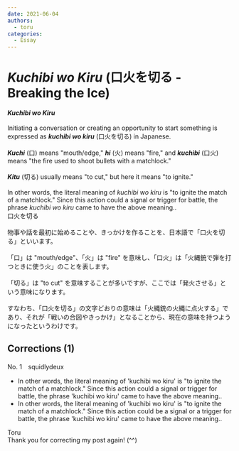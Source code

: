 ```yaml
---
date: 2021-06-04
authors:
  - toru
categories:
  - Essay
---
```


<h1 id="subject_show"><strong><em>Kuchibi wo Kiru</strong></em> (口火を切る - Breaking the Ice)</h1>
<div class="date" hidden>Jun 4, 2021 10:32</div>
<div id="post"><div id="body_show_ori">
<strong><em>Kuchibi wo Kiru</strong></em><br/><br/>Initiating a conversation or creating an opportunity to start something is expressed as <strong><em>kuchibi wo kiru</em></strong> (口火を切る) in Japanese.<br/><br/><strong><em>Kuchi</em></strong> (口) means "mouth/edge," <strong><em>hi</em></strong> (火) means "fire," and <strong><em>kuchibi</em></strong> (口火) means "the fire used to shoot bullets with a matchlock."<br/><br/><strong><em>Kitu</em></strong> (切る) usually means "to cut," but here it means "to ignite."<br/><br/>In other words, the literal meaning of <em>kuchibi wo kiru</em> is "to ignite the match of a matchlock." Since this action could a signal or trigger for battle, the phrase <em>kuchibi wo kiru</em> came to have the above meaning..
</div></div>

<!-- more -->

<div id="post_ja"><div id="body_show_mo">
口火を切る<br/><br/>物事や話を最初に始めることや、きっかけを作ることを、日本語で「口火を切る」といいます。<br/><br/>「口」は "mouth/edge"、「火」は "fire" を意味し、「口火」は「火縄銃で弾を打つときに使う火」のことを表します。<br/><br/>「切る」は "to cut" を意味することが多いですが、ここでは「発火させる」という意味になります。<br/><br/>すなわち、「口火を切る」の文字どおりの意味は「火縄銃の火縄に点火する」であり、それが「戦いの合図やきっかけ」となることから、現在の意味を持つようになったというわけです。
</div></div>

## Corrections (1)
<div id="block"><div class="first_name"> No. 1　<span class="just_name">squidlydeux</span></div><div id="block2">
<ul class="correction_field">
<li class="incorrect">In other words, the literal meaning of 'kuchibi wo kiru' is "to ignite the match of a matchlock." Since this action could a signal or trigger for battle, the phrase 'kuchibi wo kiru' came to have the above meaning..</li>
<li class="corrected correct">
In other words, the literal meaning of 'kuchibi wo kiru' is "to ignite the match of a matchlock." Since this action could <span class="f_blue">be</span> a signal or <span class="f_blue">a</span> trigger for battle, the phrase 'kuchibi wo kiru' came to have the above meaning..
</li>
</ul>
</div><div class="name"><span class="just_name">Toru</span><br>
Thank you for correcting my post again! (^^)
</div>
</div>
